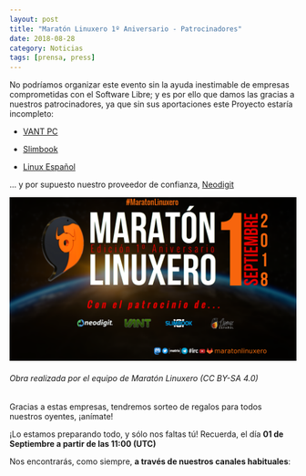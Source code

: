 ```yaml
---
layout: post
title: "Maratón Linuxero 1º Aniversario - Patrocinadores"
date: 2018-08-28
category: Noticias
tags: [prensa, press]
---
```


No podríamos organizar este evento sin la ayuda inestimable de empresas comprometidas con el Software Libre; y es por ello que damos las gracias a nuestros patrocinadores, ya que sin sus aportaciones este Proyecto estaría incompleto:

- [VANT PC](http://www.vantpc.es/)

- [Slimbook](https://slimbook.es/)

- [Linux Español](https://linuxespanol.net/)

... y por supuesto nuestro proveedor de confianza, [Neodigit](https://www.neodigit.net/)

![#Prensa](/media/06_MARATON1Aniversario/Patrocinadores.png)
###### Obra realizada por el equipo de Maratón Linuxero (CC BY-SA 4.0)

Gracias a estas empresas, tendremos sorteo de regalos para todos nuestros oyentes, ¡anímate!

¡Lo estamos preparando todo, y sólo nos faltas tú! Recuerda, el día **01 de Septiembre a partir de las 11:00 (UTC)**


Nos encontrarás, como siempre, **a través de nuestros canales habituales**:
